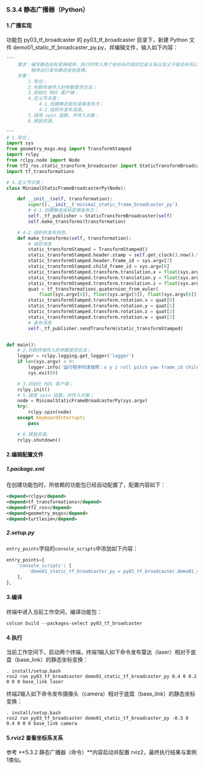 ### 5.3.4 静态广播器（Python）

#### 1.广播实现

功能包 py03\_tf\_broadcaster 的 py03\_tf\_broadcaster 目录下，新建 Python 文件 demo01\_static\_tf\_broadcaster\_py.py，并编辑文件，输入如下内容：

```py
"""  
    需求：编写静态坐标变换程序，执行时传入两个坐标系的相对位姿关系以及父子级坐标系id，
         程序运行发布静态坐标变换。
    步骤：
        1.导包；
        2.判断终端传入的参数是否合法；
        3.初始化 ROS 客户端；
        4.定义节点类；
            4-1.创建静态坐标变换发布方；
            4-2.组织并发布消息。
        5.调用 spin 函数，并传入对象；
        6.释放资源。 

"""
# 1.导包；
import sys
from geometry_msgs.msg import TransformStamped
import rclpy
from rclpy.node import Node
from tf2_ros.static_transform_broadcaster import StaticTransformBroadcaster
import tf_transformations

# 4.定义节点类；
class MinimalStaticFrameBroadcasterPy(Node):

    def __init__(self, transformation):
        super().__init__('minimal_static_frame_broadcaster_py')
        # 4-1.创建静态坐标变换发布方；
        self._tf_publisher = StaticTransformBroadcaster(self)
        self.make_transforms(transformation)

    # 4-2.组织并发布消息。
    def make_transforms(self, transformation):
        # 组织消息
        static_transformStamped = TransformStamped()
        static_transformStamped.header.stamp = self.get_clock().now().to_msg()
        static_transformStamped.header.frame_id = sys.argv[7]
        static_transformStamped.child_frame_id = sys.argv[8]
        static_transformStamped.transform.translation.x = float(sys.argv[1])
        static_transformStamped.transform.translation.y = float(sys.argv[2])
        static_transformStamped.transform.translation.z = float(sys.argv[3])
        quat = tf_transformations.quaternion_from_euler(
            float(sys.argv[4]), float(sys.argv[5]), float(sys.argv[6]))
        static_transformStamped.transform.rotation.x = quat[0]
        static_transformStamped.transform.rotation.y = quat[1]
        static_transformStamped.transform.rotation.z = quat[2]
        static_transformStamped.transform.rotation.w = quat[3]
        # 发布消息
        self._tf_publisher.sendTransform(static_transformStamped)


def main():
    # 2.判断终端传入的参数是否合法；
    logger = rclpy.logging.get_logger('logger')
    if len(sys.argv) < 9:
        logger.info('运行程序时请按照：x y z roll pitch yaw frame_id child_frame_id 的格式传入参数')
        sys.exit(0)

    # 3.初始化 ROS 客户端；
    rclpy.init()
    # 5.调用 spin 函数，并传入对象；
    node = MinimalStaticFrameBroadcasterPy(sys.argv)
    try:
        rclpy.spin(node)
    except KeyboardInterrupt:
        pass

    # 6.释放资源。 
    rclpy.shutdown()
```

#### 2.编辑配置文件

##### 1.package.xml

在创建功能包时，所依赖的功能包已经自动配置了，配置内容如下：

```xml
<depend>rclpy</depend>
<depend>tf_transformations</depend>
<depend>tf2_ros</depend>
<depend>geometry_msgs</depend>
<depend>turtlesim</depend>
```

##### 2.setup.py

`entry_points`字段的`console_scripts`中添加如下内容：

```py
entry_points={
    'console_scripts': [
        'demo01_static_tf_broadcaster_py = py03_tf_broadcaster.demo01_static_tf_broadcaster_py:main'
    ],
},
```

#### 3.编译

终端中进入当前工作空间，编译功能包：

```
colcon build --packages-select py03_tf_broadcaster
```

#### 4.执行

当前工作空间下，启动两个终端，终端1输入如下命令发布雷达（laser）相对于底盘（base\_link）的静态坐标变换：

```
. install/setup.bash 
ros2 run py03_tf_broadcaster demo01_static_tf_broadcaster_py 0.4 0 0.2 0 0 0 base_link laser
```

终端2输入如下命令发布摄像头（camera）相对于底盘（base\_link）的静态坐标变换：

```
. install/setup.bash 
ros2 run py03_tf_broadcaster demo01_static_tf_broadcaster_py -0.5 0 0.4 0 0 0 base_link camera
```

#### 5.rviz2 查看坐标系关系

参考 **5.3.2 静态广播器（命令）**内容启动并配置 rviz2，最终执行结果与案例1类似。

